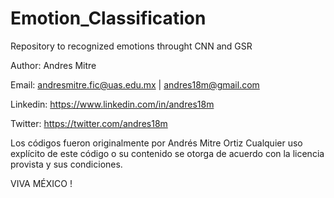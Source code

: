 # Emotion_Classification
Repository to recognized emotions throught CNN and GSR 


Author: Andres Mitre

Email: andresmitre.fic@uas.edu.mx | andres18m@gmail.com

Linkedin: https://www.linkedin.com/in/andres18m

Twitter:  https://twitter.com/andres18m

Los códigos fueron originalmente por Andrés Mitre Ortiz
Cualquier uso explícito de este código o su contenido se otorga 
de acuerdo con la licencia provista y sus condiciones.

VIVA MÉXICO !

